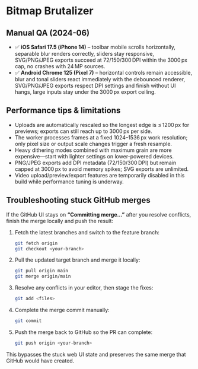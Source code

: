 # Bitmap Brutalizer

## Manual QA (2024-06)
- ✅ **iOS Safari 17.5 (iPhone 14)** – toolbar mobile scrolls horizontally, separable blur renders correctly, sliders stay responsive, SVG/PNG/JPEG exports succeed at 72/150/300 DPI within the 3000 px cap, no crashes with 24 MP sources.
- ✅ **Android Chrome 125 (Pixel 7)** – horizontal controls remain accessible, blur and tonal sliders react immediately with the debounced renderer, SVG/PNG/JPEG exports respect DPI settings and finish without UI hangs, large inputs stay under the 3000 px export ceiling.

## Performance tips & limitations
- Uploads are automatically rescaled so the longest edge is ≤ 1200 px for previews; exports can still reach up to 3000 px per side.
- The worker processes frames at a fixed 1024–1536 px work resolution; only pixel size or output scale changes trigger a fresh resample.
- Heavy dithering modes combined with maximum grain are more expensive—start with lighter settings on lower-powered devices.
- PNG/JPEG exports add DPI metadata (72/150/300 DPI) but remain capped at 3000 px to avoid memory spikes; SVG exports are unlimited.
- Video upload/preview/export features are temporarily disabled in this build while performance tuning is underway.

## Troubleshooting stuck GitHub merges
If the GitHub UI stays on **“Committing merge…”** after you resolve conflicts, finish the merge locally and push the result:

1. Fetch the latest branches and switch to the feature branch:
   ```bash
   git fetch origin
   git checkout <your-branch>
   ```
2. Pull the updated target branch and merge it locally:
   ```bash
   git pull origin main
   git merge origin/main
   ```
3. Resolve any conflicts in your editor, then stage the fixes:
   ```bash
   git add <files>
   ```
4. Complete the merge commit manually:
   ```bash
   git commit
   ```
5. Push the merge back to GitHub so the PR can complete:
   ```bash
   git push origin <your-branch>
   ```

This bypasses the stuck web UI state and preserves the same merge that GitHub would have created.
